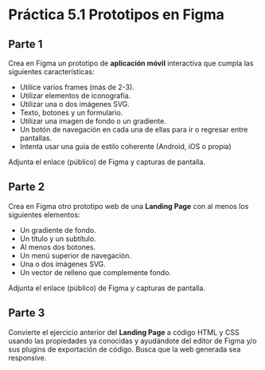 # Práctica 5.1 Prototipos en Figma

## Parte 1

Crea en Figma un prototipo de **aplicación móvil** interactiva que cumpla las siguientes características:
-   Utilice varios frames (más de 2-3).
-   Utilizar elementos de iconografía.
-   Utilizar una o dos imágenes SVG.
-   Texto, botones y un formulario.
-   Utilizar una imagen de fondo o un gradiente.
-   Un botón de navegación en cada una de ellas para ir o regresar entre pantallas.
-   Intenta usar una guía de estilo coherente (Android, iOS o propia)

Adjunta el enlace (público) de Figma y capturas de pantalla.

## Parte 2

Crea en Figma otro prototipo web de una **Landing Page** con al menos los siguientes elementos:
-   Un gradiente de fondo.
-   Un título y un subtítulo.
-   Al menos dos botones.
-   Un menú superior de navegación.
-   Una o dos imágenes SVG.
-   Un vector de relleno que complemente fondo.

Adjunta el enlace (público) de Figma y capturas de pantalla.

## Parte 3 

Convierte el ejercicio anterior del **Landing Page** a código HTML y CSS usando las propiedades ya conocidas y ayudándote del editor de Figma y/o sus plugins de exportación de código. Busca que la web generada sea responsive.
